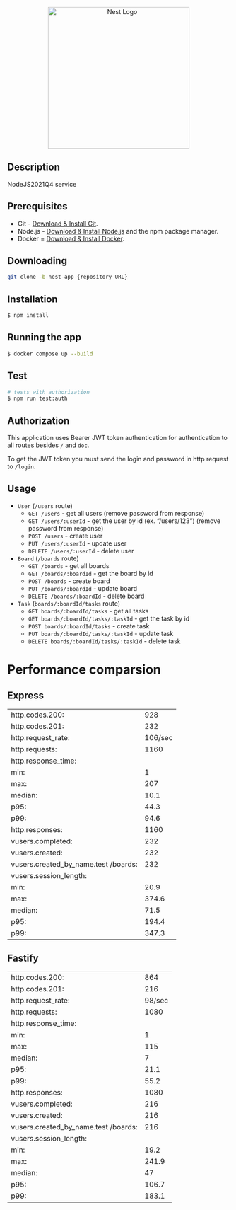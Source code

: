 <p align="center">
  <a href="http://nestjs.com/" target="blank"><img src="https://nestjs.com/img/logo_text.svg" width="320" alt="Nest Logo" /></a>
</p>

[circleci-image]: https://img.shields.io/circleci/build/github/nestjs/nest/master?token=abc123def456
[circleci-url]: https://circleci.com/gh/nestjs/nest

## Description

NodeJS2021Q4 service

## Prerequisites

- Git - [Download & Install Git](https://git-scm.com/downloads).
- Node.js - [Download & Install Node.js](https://nodejs.org/en/download/) and the npm package manager.
- Docker = [Download & Install Docker](https://docs.docker.com/desktop/).

## Downloading

```bash
git clone -b nest-app {repository URL}
```

## Installation

```bash
$ npm install
```

## Running the app

```bash
$ docker compose up --build
```

## Test

```bash
# tests with authorization
$ npm run test:auth
```

## Authorization
This application uses Bearer JWT token authentication for authentication to all routes besides `/` and `doc`.

To get the JWT token you must send the login and password in http request to `/login`.

## Usage

- `User` (`/users` route)
  - `GET /users` - get all users (remove password from response)
  - `GET /users/:userId` - get the user by id (ex. “/users/123”) (remove password from response)
  - `POST /users` - create user
  - `PUT /users/:userId` - update user
  - `DELETE /users/:userId` - delete user
- `Board` (`/boards` route)
  - `GET /boards` - get all boards
  - `GET /boards/:boardId` - get the board by id
  - `POST /boards` - create board
  - `PUT /boards/:boardId` - update board
  - `DELETE /boards/:boardId` - delete board
- `Task` (`boards/:boardId/tasks` route)
  - `GET boards/:boardId/tasks` - get all tasks
  - `GET boards/:boardId/tasks/:taskId` - get the task by id
  - `POST boards/:boardId/tasks` - create task
  - `PUT boards/:boardId/tasks/:taskId` - update task
  - `DELETE boards/:boardId/tasks/:taskId` - delete task

##

# Performance comparsion

## Express

|                    |         |
| ------------------ | ------- |
| http.codes.200:    | 928     |
| http.codes.201:    | 232     |
| http.request_rate: | 106/sec |
| http.requests:     | 1160    |
| http.response_time:
| min: | 1
| max: | 207
| median: | 10.1
| p95: | 44.3
| p99: | 94.6
| http.responses: | 1160
| vusers.completed: | 232
| vusers.created: | 232
| vusers.created_by_name.test /boards: | 232
| vusers.session_length:
| min: | 20.9
| max: | 374.6
| median: | 71.5
| p95: | 194.4
| p99: | 347.3

## Fastify

|                    |        |
| ------------------ | ------ |
| http.codes.200:    | 864    |
| http.codes.201:    | 216    |
| http.request_rate: | 98/sec |
| http.requests:     | 1080   |
| http.response_time:
| min: | 1
| max: | 115
| median: | 7
| p95: | 21.1
| p99: | 55.2
| http.responses: | 1080
| vusers.completed: | 216
| vusers.created: | 216
| vusers.created_by_name.test /boards: | 216
| vusers.session_length:
| min: | 19.2
| max: | 241.9
| median: | 47
| p95: | 106.7
| p99: | 183.1
